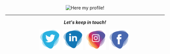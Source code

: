 <p align="center">
<img src="ErikG.gif" alt="Here my profile!">
</p>

<hr>
<p align="center">
  <i><b>Let's keep in touch!</b></i>

  <p align="center">
    <a href="https://twitter.com/GarfiaErik" alt="Twitter" target=_blank><img src="twitter.png" height="65" width="65"></a>&nbsp;
    <a href="https://www.linkedin.com/in/erik-garfia-acevedo-ipn/" alt="Linkedin" target=_blank><img src="link.png" height="65" width="65"></a>&nbsp;
    <a href="https://www.instagram.com/erik_ga_/" alt="Instagram" target=_blank><img src="instagram.png" height="65" width="65"></a>&nbsp;
     <a href="https://www.facebook.com/profile.php?id=100007104889288" alt="Facebook" target=_blank><img src="facebook.png" height="65" width="65"></a>&nbsp;

  </p>
    
</p>
